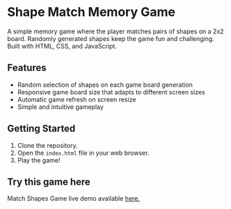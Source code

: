 # Shape Match Memory Game

A simple memory game where the player matches pairs of shapes on a 2x2 board. Randomly generated shapes keep the game
fun and challenging. Built with HTML, CSS, and JavaScript.

## Features

- Random selection of shapes on each game board generation
- Responsive game board size that adapts to different screen sizes
- Automatic game refresh on screen resize
- Simple and intuitive gameplay

## Getting Started

1. Clone the repository.
2. Open the `index.html` file in your web browser.
3. Play the game!

## Try this game here

Match Shapes Game live demo available [here.](https://bewithdhanu.github.io/shape-match-memory-game/)
